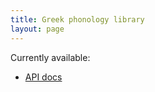 ```yaml
---
title: Greek phonology library
layout: page
---
```



Currently available:

-  [API docs](/api/edu/holycross/shot/gsphone/index.html)
